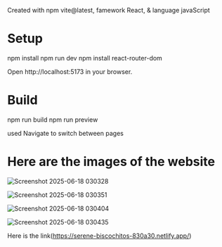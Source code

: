 
Created with npm vite@latest, famework React, & language javaScript 

# Setup
npm install
npm run dev
npm install react-router-dom

Open http://localhost:5173 in your browser.

# Build
npm run build
npm run preview

used Navigate to switch between pages

# Here are the images of the website

![Screenshot 2025-06-18 030328](https://github.com/user-attachments/assets/af72a7fc-b756-482d-87b5-b80f691186d0)

![Screenshot 2025-06-18 030351](https://github.com/user-attachments/assets/d3aad851-8adf-4cd3-981a-62aecf9cd27d)

![Screenshot 2025-06-18 030404](https://github.com/user-attachments/assets/f52e0231-5f3c-49d7-998e-853441f7575b)

![Screenshot 2025-06-18 030435](https://github.com/user-attachments/assets/c2dd327d-d16e-47e8-a490-719d2b057f0a)

Here is the link(https://serene-biscochitos-830a30.netlify.app/)
